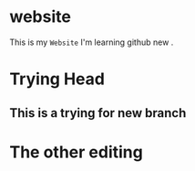 # website

This is my <code>Website</code> I'm learning github new .
 <h1>Trying Head</h1>

<h2>This is  a trying for new branch</h2>

<h1>The other editing </h1>
